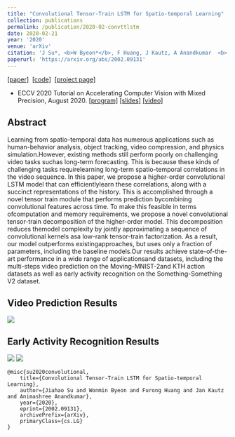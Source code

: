 ```yaml
---
title: "Convolutional Tensor-Train LSTM for Spatio-temporal Learning"
collection: publications
permalink: /publication/2020-02-convttlstm
date: 2020-02-21
year: '2020'
venue: 'arXiv'
citation: 'J Su*, <b>W Byeon*</b>, F Huang, J Kautz, A Anandkumar  <b> (*) equal contributions </b> <b>|</b> <i>arXiv 2020</i> '
paperurl: 'https://arxiv.org/abs/2002.09131'
---
```

[[paper]](https://arxiv.org/abs/2002.09131) &nbsp;[[code]](https://github.com/NVlabs/conv-tt-lstm) &nbsp;[[project page]](https://sites.google.com/nvidia.com/conv-tt-lstm) 

* ECCV 2020 Tutorial on Accelerating Computer Vision with Mixed Precision, August 2020. [[program]](https://nvlabs.github.io/eccv2020-mixed-precision-tutorial/) [[slides]](https://nvlabs.github.io/eccv2020-mixed-precision-tutorial/files/wonmin_byeon-mixed-precision-training-for-convolutional-tensor-train-lstm.pdf) [[video]](https://www.youtube.com/watch?v=1XuD-ozHTLY&feature=youtu.be)

## Abstract
Learning from spatio-temporal data has numerous applications such as human-behavior analysis, object tracking, video compression, and physics simulation.However, existing methods still perform poorly on challenging video tasks suchas long-term forecasting. This is because these kinds of challenging tasks requirelearning long-term spatio-temporal correlations in the video sequence. In this paper, we propose a higher-order convolutional LSTM model that can efficientlylearn these correlations, along with a succinct representations of the history. This is accomplished through a novel tensor train module that performs prediction bycombining convolutional features across time. To make this feasible in terms ofcomputation and memory requirements, we propose a novel convolutional tensor-train decomposition of the higher-order model. This decomposition reduces themodel complexity by jointly approximating a sequence of convolutional kernels asa low-rank tensor-train factorization. As a result, our model outperforms existingapproaches, but uses only a fraction of parameters, including the baseline models.Our results achieve state-of-the-art performance in a wide range of applicationsand datasets, including the multi-steps video prediction on the Moving-MNIST-2and KTH action datasets as well as early activity recognition on the Something-Something V2 dataset.

## Video Prediction Results
![](http://wonmin-byeon.github.io/files/result-convttlstm20/mnist.gif)

## Early Activity Recognition Results
![](http://wonmin-byeon.github.io/files/result-convttlstm20/early_activity_recognition_video1.gif)
![](http://wonmin-byeon.github.io/files/result-convttlstm20/early_activity_recognition_video2.gif)
<!-- KTH
--
![](http://wonmin-byeon.github.io/files/result-convttlstm20/kth.gif) -->

```
@misc{su2020convolutional,
    title={Convolutional Tensor-Train LSTM for Spatio-temporal Learning},
    author={Jiahao Su and Wonmin Byeon and Furong Huang and Jan Kautz and Animashree Anandkumar},
    year={2020},
    eprint={2002.09131},
    archivePrefix={arXiv},
    primaryClass={cs.LG}
}
```

